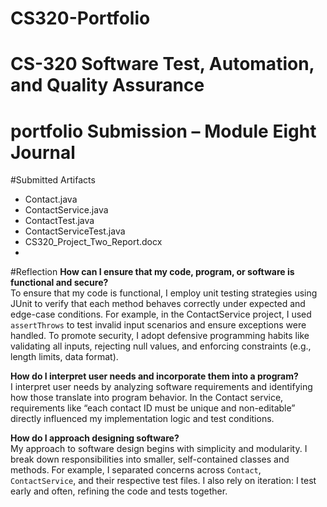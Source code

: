 # CS320-Portfolio
# CS-320 Software Test, Automation, and Quality Assurance
# portfolio Submission – Module Eight Journal

#Submitted Artifacts
- Contact.java  
- ContactService.java  
- ContactTest.java  
- ContactServiceTest.java  
- CS320_Project_Two_Report.docx
- 
#Reflection
**How can I ensure that my code, program, or software is functional and secure?**  
To ensure that my code is functional, I employ unit testing strategies using JUnit to verify that each method behaves correctly under expected and edge-case conditions. For example, in the ContactService project, I used `assertThrows` to test invalid input scenarios and ensure exceptions were handled. To promote security, I adopt defensive programming habits like validating all inputs, rejecting null values, and enforcing constraints (e.g., length limits, data format).

**How do I interpret user needs and incorporate them into a program?**  
I interpret user needs by analyzing software requirements and identifying how those translate into program behavior. In the Contact service, requirements like “each contact ID must be unique and non-editable” directly influenced my implementation logic and test conditions.

**How do I approach designing software?**  
My approach to software design begins with simplicity and modularity. I break down responsibilities into smaller, self-contained classes and methods. For example, I separated concerns across `Contact`, `ContactService`, and their respective test files. I also rely on iteration: I test early and often, refining the code and tests together.
